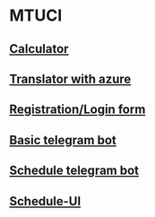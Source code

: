 # MTUCI


## [Calculator](https://github.com/jug00/MTUCI/tree/master/Calculator)
## [Translator with azure](https://github.com/jug00/MTUCI/tree/master/Interpreter)
## [Registration/Login form](https://github.com/jug00/MTUCI/tree/master/MyWebApp)
## [Basic telegram bot](https://github.com/jug00/MTUCI/tree/master/simple-bot)
## [Schedule telegram bot](https://github.com/jug00/MTUCI/tree/master/telebot_scheduele)
## [Schedule-UI](https://github.com/jug00/MTUCI/tree/master/ui_timetable)
